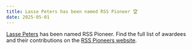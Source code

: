 ```yaml
---
title: Lasse Peters has been named RSS Pioneer 🏆
date: 2025-05-01
---
```


[Lasse Peters](https://lasse-peters.net) has been named RSS Pioneer.
Find the full list of awardees and their contributions on the [RSS Pioneers website](https://sites.google.com/view/rsspioneers2025/participants?authuser=0).
